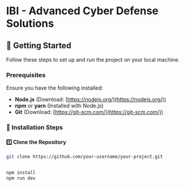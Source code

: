 # IBI - Advanced Cyber Defense Solutions

## 🚀 Getting Started

Follow these steps to set up and run the project on your local machine.

### **Prerequisites**
Ensure you have the following installed:
- **Node.js** (Download: [https://nodejs.org/](https://nodejs.org/))
- **npm** or **yarn** (Installed with Node.js)
- **Git** (Download: [https://git-scm.com/](https://git-scm.com/))

### **📌 Installation Steps**

#### **1️⃣ Clone the Repository**
```bash
git clone https://github.com/your-username/your-project.git


npm install
npm run dev
